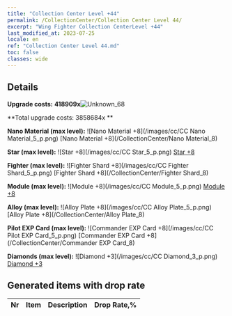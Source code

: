 ```yaml
---
title: "Collection Center Level +44"
permalink: /CollectionCenter/Collection Center Level 44/
excerpt: "Wing Fighter Collection CenterLevel +44"
last_modified_at: 2023-07-25
locale: en
ref: "Collection Center Level 44.md"
toc: false
classes: wide
---
```



## Details

 **Upgrade costs:** **418909x**![Unknown_68](/images/item/bh_img25_p.png)

 **Total upgrade costs: 3858684x **

 **Nano Material (max level):** ![Nano Material +8](/images/cc/CC Nano Material_5_p.png) [Nano Material +8](/CollectionCenter/Nano Material_8)

 **Star (max level):** ![Star +8](/images/cc/CC Star_5_p.png) [Star +8](/CollectionCenter/Star_8)

 **Fighter (max level):** ![Fighter Shard +8](/images/cc/CC Fighter Shard_5_p.png) [Fighter Shard +8](/CollectionCenter/Fighter Shard_8)

 **Module (max level):** ![Module +8](/images/cc/CC Module_5_p.png) [Module +8](/CollectionCenter/Module_8)

 **Alloy (max level):** ![Alloy Plate +8](/images/cc/CC Alloy Plate_5_p.png) [Alloy Plate +8](/CollectionCenter/Alloy Plate_8)

 **Pilot EXP Card (max level):** ![Commander EXP Card +8](/images/cc/CC Pilot EXP Card_5_p.png) [Commander EXP Card +8](/CollectionCenter/Commander EXP Card_8)

 **Diamonds (max level):** ![Diamond +3](/images/cc/CC Diamond_3_p.png) [Diamond +3](/CollectionCenter/Diamond_3)

## Generated items with drop rate

  |  Nr |     Item   |    Description   |  Drop Rate,% |
  |:----|:----------:|:-----------------|:-------------|

